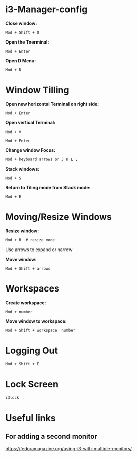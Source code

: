 # i3-Manager-config
__Close window:__
```
Mod + Shift + Q
```
__Open the Tnerminal:__
```
Mod + Enter 
```
__Open D Menu:__
```
Mod + D
```
# Window Tilling

__Open new horizontal Terminal on right side:__
```
Mod + Enter
```
__Open vertical Terminal:__
```
Mod + V 

Mod + Enter
```
__Change window Focus:__
```
Mod + keyboard arrows or J K L ;
```

__Stack windows:__
```
Mod + S 
```
__Return to Tiling mode from Stack mode:__
```
Mod + E
```
# Moving/Resize Windows

__Resize window:__
```
Mod + R  # resize mode
```
Use arrows to expand or narrow

__Move window:__
```
Mod + Shift + arrows
```
# Workspaces

__Create workspace:__
```
Mod + number
```
__Move window to workspace:__
```
Mod + Shift + workspace  number
```
# Logging Out
```
Mod + Shift + E 
```
# Lock Screen

```bash
i3lock
```

# Useful links
## For adding a second monitor
https://fedoramagazine.org/using-i3-with-multiple-monitors/




